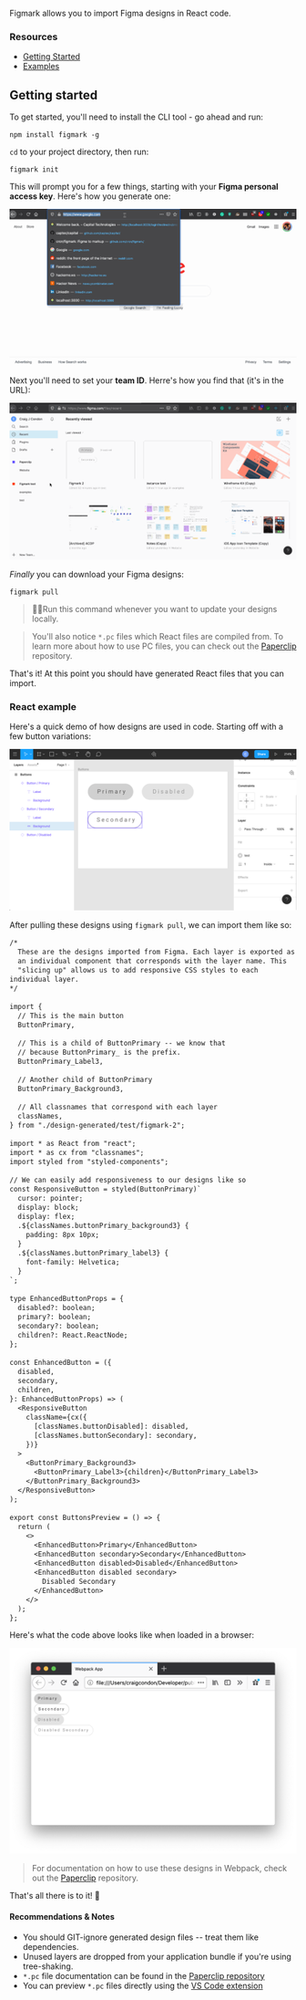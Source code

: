 Figmark allows you to import Figma designs in React code.

### Resources

- [Getting Started](#getting-started)
- [Examples](./examples)

## Getting started

To get started, you'll need to install the CLI tool - go ahead and run:

```
npm install figmark -g
```

`cd` to your project directory, then run:

```
figmark init
```

This will prompt you for a few things, starting with your **Figma personal access key**. Here's how you generate one:

![alt figma design](./docs/assets/finding-pat.gif)

Next you'll need to set your **team ID**. Herre's how you find that (it's in the URL):

![alt figma design](./docs/assets/finding-team.gif)

_Finally_ you can download your Figma designs:

```
figmark pull
```

> ☝🏻Run this command whenever you want to update your designs locally.

> You'll also notice `*.pc` files which React files are compiled from. To learn more about how to use PC files, you can check out the [Paperclip](https://github.com/crcn/paperclip) repository.

That's it! At this point you should have generated React files that you can import.

<!-- ### Do's & Don'ts

- 🔴 Don't store your generated designs in GIT. Treat them like dependencies.
- 🟢 Specify file versions that you'd like to download in the `fileVersions` config property.
- 🔴
-->

### React example

Here's a quick demo of how designs are used in code. Starting off with a few button variations:

![alt figma design](./docs/assets/screenshot.png)

After pulling these designs using `figmark pull`, we can import them like so:

```tsx
/*
  These are the designs imported from Figma. Each layer is exported as 
  an individual component that corresponds with the layer name. This 
  "slicing up" allows us to add responsive CSS styles to each individual layer.
*/

import {
  // This is the main button
  ButtonPrimary,

  // This is a child of ButtonPrimary -- we know that
  // because ButtonPrimary_ is the prefix.
  ButtonPrimary_Label3,

  // Another child of ButtonPrimary
  ButtonPrimary_Background3,

  // All classnames that correspond with each layer
  classNames,
} from "./design-generated/test/figmark-2";

import * as React from "react";
import * as cx from "classnames";
import styled from "styled-components";

// We can easily add responsiveness to our designs like so
const ResponsiveButton = styled(ButtonPrimary)`
  cursor: pointer;
  display: block;
  display: flex;
  .${classNames.buttonPrimary_background3} {
    padding: 8px 10px;
  }
  .${classNames.buttonPrimary_label3} {
    font-family: Helvetica;
  }
`;

type EnhancedButtonProps = {
  disabled?: boolean;
  primary?: boolean;
  secondary?: boolean;
  children?: React.ReactNode;
};

const EnhancedButton = ({
  disabled,
  secondary,
  children,
}: EnhancedButtonProps) => (
  <ResponsiveButton
    className={cx({
      [classNames.buttonDisabled]: disabled,
      [classNames.buttonSecondary]: secondary,
    })}
  >
    <ButtonPrimary_Background3>
      <ButtonPrimary_Label3>{children}</ButtonPrimary_Label3>
    </ButtonPrimary_Background3>
  </ResponsiveButton>
);

export const ButtonsPreview = () => {
  return (
    <>
      <EnhancedButton>Primary</EnhancedButton>
      <EnhancedButton secondary>Secondary</EnhancedButton>
      <EnhancedButton disabled>Disabled</EnhancedButton>
      <EnhancedButton disabled secondary>
        Disabled Secondary
      </EnhancedButton>
    </>
  );
};
```

Here's what the code above looks like when loaded in a browser:

![alt figma design](./docs/assets/preview-screenshot.png)

> For documentation on how to use these designs in Webpack, check out the [Paperclip](https://github.com/crcn/paperclip) repository.

That's all there is to it! 🙌

#### Recommendations & Notes

- You should GIT-ignore generated design files -- treat them like dependencies.
- Unused layers are dropped from your application bundle if you're using tree-shaking.
- `*.pc` file documentation can be found in the [Paperclip repository](https://github.com/crcn/paperclip)
- You can preview `*.pc` files directly using the [VS Code extension](https://marketplace.visualstudio.com/items?itemName=crcn.paperclip-vscode-extension)
